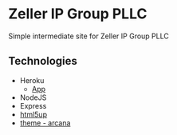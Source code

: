 # Zeller IP Group PLLC

Simple intermediate site for Zeller IP Group PLLC

## Technologies

- Heroku
  - [App](https://zig-site.herokuapp.com/)
 - NodeJS
 - Express
- [html5up](https://html5up.net/)
 - [theme - arcana](https://html5up.net/arcana)
